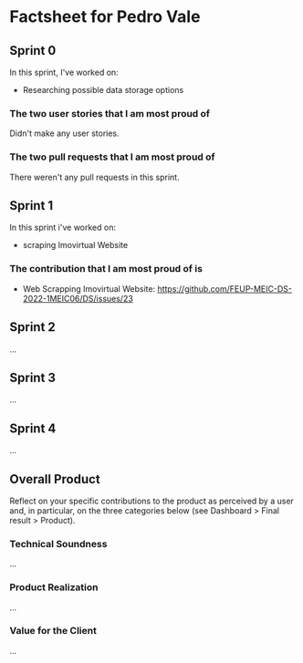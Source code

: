 # Factsheet for Pedro Vale

## Sprint 0



In this sprint, I've worked on:
- Researching possible data storage options

### The two user stories that I am most proud of

Didn't make any user stories.


### The two pull requests that I am most proud of

There weren't any pull requests in this sprint.



## Sprint 1

In this sprint i've worked on:
- scraping Imovirtual Website

### The contribution that I am most proud of is

- Web Scrapping Imovirtual Website: https://github.com/FEUP-MEIC-DS-2022-1MEIC06/DS/issues/23


## Sprint 2

...


## Sprint 3

...


## Sprint 4

...


## Overall Product

Reflect on your specific contributions to the product as perceived by a user and, in particular, on the three categories below (see Dashboard > Final result > Product).


### Technical Soundness

...


### Product Realization

...


### Value for the Client

...
